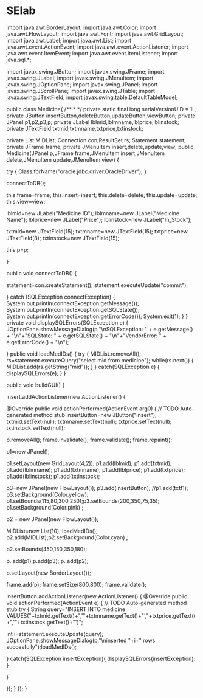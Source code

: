 # SElab


import java.awt.BorderLayout;
import java.awt.Color;
import java.awt.FlowLayout;
import java.awt.Font;
import java.awt.GridLayout;
import java.awt.Label;
import java.awt.List;
import java.awt.event.ActionEvent;
import java.awt.event.ActionListener;
import java.awt.event.ItemEvent;
import java.awt.event.ItemListener;
import java.sql.*;

import javax.swing.JButton;
import javax.swing.JFrame;
import javax.swing.JLabel;
import javax.swing.JMenuItem;
import javax.swing.JOptionPane;
import javax.swing.JPanel;
import javax.swing.JScrollPane;
import javax.swing.JTable;
import javax.swing.JTextField;
import javax.swing.table.DefaultTableModel;

public class Medicine{
/**
*
*/
private static final long serialVersionUID = 1L;
private JButton insertButton,deleteButton,updateButton,viewButton;
private JPanel p1,p2,p3,p;
private JLabel lblmid,lblmname,lblprice,lblinstock;
private JTextField txtmid,txtmname,txtprice,txtinstock;

private List MIDList;
Connection con;ResultSet rs;
Statement statement;
private JFrame frame;
private JMenuItem insert,delete,update,view;
public Medicine(JPanel p,JFrame frame,JMenuItem insert,JMenuItem delete,JMenuItem update,JMenuItem view)
{

try
{
Class.forName("oracle.jdbc.driver.OracleDriver");
}

connectToDB();

this.frame=frame;
this.insert=insert;
this.delete=delete;
this.update=update;
this.view=view;

lblmid=new JLabel("Medicine ID");
lblmname=new JLabel("Medicine Name");
lblprice=new JLabel("Price");
lblinstock=new JLabel("In_Stock");


txtmid=new JTextField(15);
txtmname=new JTextField(15);
txtprice=new JTextField(8);
txtinstock=new JTextField(15);

this.p=p;



}

public void connectToDB()
 {

statement=con.createStatement();
statement.executeUpdate("commit");


}
catch (SQLException connectException)
{
System.out.println(connectException.getMessage());
System.out.println(connectException.getSQLState());
System.out.println(connectException.getErrorCode());
System.exit(1);
}
 }
private void displaySQLErrors(SQLException e)
{
JOptionPane.showMessageDialog(p,"\nSQLException: " + e.getMessage() + "\n"+"SQLState: " + e.getSQLState() + "\n"+"VendorError: " + e.getErrorCode() + "\n");


}
public void loadMedIDs() {
try {
MIDList.removeAll();
rs=statement.executeQuery("select mid from medicine");
while(rs.next()) {
MIDList.add(rs.getString("mid"));
}
}
catch(SQLException e) {
displaySQLErrors(e);
}
}

public void buildGUI() {



insert.addActionListener(new ActionListener() {

@Override
public void actionPerformed(ActionEvent arg0) {
// TODO Auto-generated method stub
insertButton=new JButton("insert");
txtmid.setText(null);
txtmname.setText(null);
txtprice.setText(null);
txtinstock.setText(null);


p.removeAll();
frame.invalidate();
frame.validate();
frame.repaint();


p1=new JPanel();

p1.setLayout(new GridLayout(4,2));
p1.add(lblmid);
p1.add(txtmid);
p1.add(lblmname);
p1.add(txtmname);
p1.add(lblprice);
p1.add(txtprice);
p1.add(lblinstock);
p1.add(txtinstock);

p3=new JPanel(new FlowLayout());
p3.add(insertButton);
//p1.add(txtf1);
p3.setBackground(Color.yellow);
p1.setBounds(115,80,300,250);p3.setBounds(200,350,75,35);
p1.setBackground(Color.pink) ;





p2 = new JPanel(new FlowLayout());

MIDList=new List(10);
loadMedIDs();
p2.add(MIDList);p2.setBackground(Color.cyan) ;

p2.setBounds(450,150,350,180);


p. add(p1);p.add(p3);
p. add(p2);


p.setLayout(new BorderLayout());

frame.add(p);
frame.setSize(800,800);
frame.validate();

insertButton.addActionListener(new ActionListener() {
@Override
public void actionPerformed(ActionEvent e) {
// TODO Auto-generated method stub
try {
String query="INSERT INTO medicine VALUES("+txtmid.getText()+",'"+txtmname.getText()+"',"+txtprice.getText()+",'"+txtinstock.getText()+"')";

int i=statement.executeUpdate(query);
JOptionPane.showMessageDialog(p,"\ninserted "+i+" rows succesfully");loadMedIDs();



}
catch(SQLException insertException){
displaySQLErrors(insertException);
}

}


});
}
});
 }
